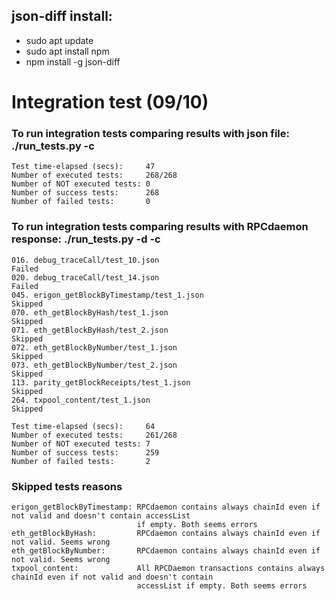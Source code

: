 json-diff install:
------------------
- sudo apt update
- sudo apt install npm
- npm install -g json-diff


# Integration test (09/10)

### To run integration tests comparing results with json file: ./run_tests.py -c

```
Test time-elapsed (secs):     47
Number of executed tests:     268/268
Number of NOT executed tests: 0
Number of success tests:      268
Number of failed tests:       0

```


### To run integration tests comparing results with RPCdaemon response: ./run_tests.py -d -c
```
016. debug_traceCall/test_10.json                                 Failed
020. debug_traceCall/test_14.json                                 Failed
045. erigon_getBlockByTimestamp/test_1.json                       Skipped
070. eth_getBlockByHash/test_1.json                               Skipped
071. eth_getBlockByHash/test_2.json                               Skipped
072. eth_getBlockByNumber/test_1.json                             Skipped
073. eth_getBlockByNumber/test_2.json                             Skipped
113. parity_getBlockReceipts/test_1.json                          Skipped
264. txpool_content/test_1.json                                   Skipped
                                                                                    
Test time-elapsed (secs):     64
Number of executed tests:     261/268
Number of NOT executed tests: 7
Number of success tests:      259
Number of failed tests:       2

```

### Skipped tests reasons
```
erigon_getBlockByTimestamp: RPCdaemon contains always chainId even if not valid and doesn't contain accessList 
                            if empty. Both seems errors
eth_getBlockByHash:         RPCdaemon contains always chainId even if not valid. Seems wrong
eth_getBlockByNumber:       RPCdaemon contains always chainId even if not valid. Seems wrong
txpool_content:             All RPCDaemon transactions contains always chainId even if not valid and doesn't contain 
                            accessList if empty. Both seems errors

```
